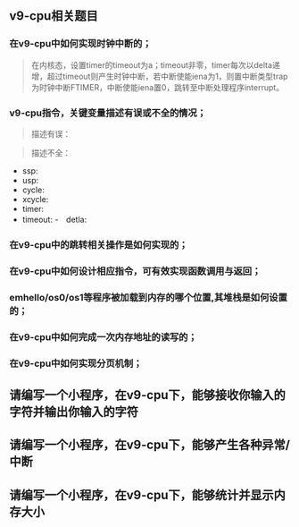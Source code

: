 ## v9-cpu相关题目


### 在v9-cpu中如何实现时钟中断的；
>在内核态，设置timer的timeout为a；timeout非零，timer每次以delta递增，超过timeout则产生时钟中断，若中断使能iena为1，则置中断类型trap为时钟中断FTIMER，中断使能iena置0，跳转至中断处理程序interrupt。

### v9-cpu指令，关键变量描述有误或不全的情况；
>描述有误：

>描述不全：
 - ssp:
 - usp:
 - cycle: 
 - xcycle:
 - timer:
 - timeout:
 -　detla:

### 在v9-cpu中的跳转相关操作是如何实现的；


### 在v9-cpu中如何设计相应指令，可有效实现函数调用与返回；


### emhello/os0/os1等程序被加载到内存的哪个位置,其堆栈是如何设置的；


### 在v9-cpu中如何完成一次内存地址的读写的；


### 在v9-cpu中如何实现分页机制；




## 请编写一个小程序，在v9-cpu下，能够接收你输入的字符并输出你输入的字符






## 请编写一个小程序，在v9-cpu下，能够产生各种异常/中断






## 请编写一个小程序，在v9-cpu下，能够统计并显示内存大小




